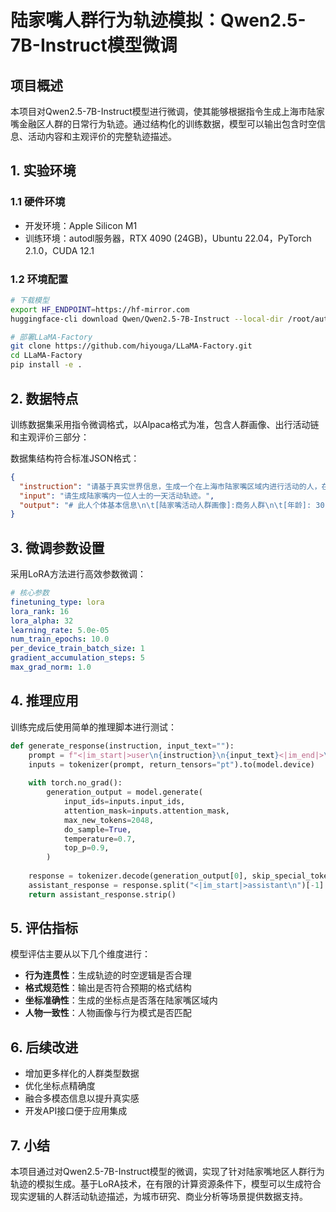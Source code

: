 # 陆家嘴人群行为轨迹模拟：Qwen2.5-7B-Instruct模型微调

## 项目概述
本项目对Qwen2.5-7B-Instruct模型进行微调，使其能够根据指令生成上海市陆家嘴金融区人群的日常行为轨迹。通过结构化的训练数据，模型可以输出包含时空信息、活动内容和主观评价的完整轨迹描述。

## 1. 实验环境

### 1.1 硬件环境
* 开发环境：Apple Silicon M1
* 训练环境：autodl服务器，RTX 4090 (24GB)，Ubuntu 22.04，PyTorch 2.1.0，CUDA 12.1

### 1.2 环境配置
```bash
# 下载模型
export HF_ENDPOINT=https://hf-mirror.com
huggingface-cli download Qwen/Qwen2.5-7B-Instruct --local-dir /root/autodl-tmp/models/Qwen2.5-7B-Instruct

# 部署LLaMA-Factory
git clone https://github.com/hiyouga/LLaMA-Factory.git
cd LLaMA-Factory
pip install -e .
```

## 2. 数据特点
训练数据集采用指令微调格式，以Alpaca格式为准，包含人群画像、出行活动链和主观评价三部分：

数据集结构符合标准JSON格式：
```json
{
  "instruction": "请基于真实世界信息，生成一个在上海市陆家嘴区域内进行活动的人，在某一典型工作日内的完整活动轨迹信息...",
  "input": "请生成陆家嘴内一位人士的一天活动轨迹。",
  "output": "# 此人个体基本信息\n\t[陆家嘴活动人群画像]:商务人群\n\t[年龄]: 30岁\n..."
}
```

## 3. 微调参数设置
采用LoRA方法进行高效参数微调：

```yaml
# 核心参数
finetuning_type: lora
lora_rank: 16
lora_alpha: 32
learning_rate: 5.0e-05
num_train_epochs: 10.0
per_device_train_batch_size: 1
gradient_accumulation_steps: 5
max_grad_norm: 1.0
```

## 4. 推理应用
训练完成后使用简单的推理脚本进行测试：

```python
def generate_response(instruction, input_text=""):
    prompt = f"<|im_start|>user\n{instruction}\n{input_text}<|im_end|>\n<|im_start|>assistant\n"
    inputs = tokenizer(prompt, return_tensors="pt").to(model.device)
    
    with torch.no_grad():
        generation_output = model.generate(
            input_ids=inputs.input_ids,
            attention_mask=inputs.attention_mask,
            max_new_tokens=2048,
            do_sample=True,
            temperature=0.7,
            top_p=0.9,
        )
    
    response = tokenizer.decode(generation_output[0], skip_special_tokens=False)
    assistant_response = response.split("<|im_start|>assistant\n")[-1].split("<|im_end|>")[0]
    return assistant_response.strip()
```

## 5. 评估指标
模型评估主要从以下几个维度进行：

* **行为连贯性**：生成轨迹的时空逻辑是否合理
* **格式规范性**：输出是否符合预期的格式结构
* **坐标准确性**：生成的坐标点是否落在陆家嘴区域内
* **人物一致性**：人物画像与行为模式是否匹配

## 6. 后续改进
* 增加更多样化的人群类型数据
* 优化坐标点精确度
* 融合多模态信息以提升真实感
* 开发API接口便于应用集成

## 7. 小结
本项目通过对Qwen2.5-7B-Instruct模型的微调，实现了针对陆家嘴地区人群行为轨迹的模拟生成。基于LoRA技术，在有限的计算资源条件下，模型可以生成符合现实逻辑的人群活动轨迹描述，为城市研究、商业分析等场景提供数据支持。
